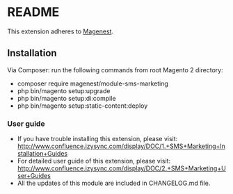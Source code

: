 # README
This extension adheres to [Magenest](https://store.magenest.com/).

## Installation
Via Composer: run the following commands from root Magento 2 directory:
* composer require magenest/module-sms-marketing
* php bin/magento setup:upgrade
* php bin/magento setup:di:compile
* php bin/magento setup:static-content:deploy

### User guide
- If you have trouble installing this extension, please visit: http://www.confluence.izysync.com/display/DOC/1.+SMS+Marketing+Installation+Guides
- For detailed user guide of this extension, please visit: http://www.confluence.izysync.com/display/DOC/2.+SMS+Marketing+User+Guides
- All the updates of this module are included in CHANGELOG.md file.
